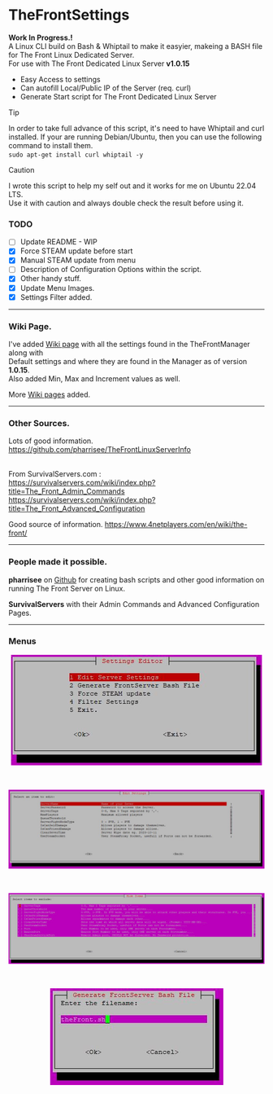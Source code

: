 # TheFrontSettings

**Work In Progress.!**\
A Linux CLI build on Bash & Whiptail to make it easyier, makeing a BASH file for The Front Linux Dedicated Server.<br>For use with The Front Dedicated Linux Server **v1.0.15**
* Easy Access to settings
* Can autofill Local/Public IP of the Server (req. curl)
* Generate Start script for The Front Dedicated Linux Server  
> [!TIP]
> In order to take full advance of this script, it's need to have Whiptail and curl installed. If your are running Debian/Ubuntu, then you can use the following command to install them.<br> `sudo apt-get install curl whiptail -y`<br>

> [!CAUTION]
> I wrote this script to help my self out and it works for me on Ubuntu 22.04 LTS.<br>
> Use it with caution and always double check the result before using it.<br>

### TODO
- [ ] Update README - WIP<br>
- [x] Force STEAM update before start<br>
- [x] Manual STEAM update from menu<br>
- [ ] Description of Configuration Options within the script.<br>
- [x] Other handy stuff.<br>
- [x] Update Menu Images.<br>
- [x] Settings Filter added.<br>

---

### Wiki Page.

I've added [Wiki page](https://github.com/gjelsoe/TheFrontSettings/wiki/Server-Settings) with all the settings found in the TheFrontManager along with<br>
Default settings and where they are found in the Manager as of version **1.0.15**.<br> Also added Min, Max and Increment values as well.<br>

More [Wiki pages](https://github.com/gjelsoe/TheFrontSettings/wiki) added.

---

### Other Sources.

Lots of good information. https://github.com/pharrisee/TheFrontLinuxServerInfo<br><br>

From SurvivalServers.com :<br>
https://survivalservers.com/wiki/index.php?title=The_Front_Admin_Commands<br>
https://survivalservers.com/wiki/index.php?title=The_Front_Advanced_Configuration<br>

Good source of information. https://www.4netplayers.com/en/wiki/the-front/

---

### People made it possible.

**pharrisee** on [Github](https://github.com/pharrisee/TheFrontLinuxServerInfo) for creating bash scripts and other good information on running The Front Server on Linux.

**SurvivalServers** with their Admin Commands and Advanced Configuration Pages.

---

### Menus

<p align="center">
 <img src="https://github.com/gjelsoe/TheFrontSettings/blob/main/images/main.jpg">
</p><br>
<p align="center">
 <img src="https://github.com/gjelsoe/TheFrontSettings/blob/main/images/edit.jpg">
</p><br>
<p align="center">
 <img src="https://github.com/gjelsoe/TheFrontSettings/blob/main/images/filter.jpg">
</p><br>
<p align="center">
 <img src="https://github.com/gjelsoe/TheFrontSettings/blob/main/images/save.jpg">
</p><br>
